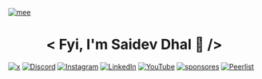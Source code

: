 [![mee](https://i.imgur.com/q5YNdzQ.png)](https://devwtf.in)

<h1 align="center">< Fyi, I'm Saidev Dhal 🧠 /></h1>

[![x](https://img.shields.io/twitter/follow/SaidevDhal
)](https://dub.sh/saidev-twitter) [![Discord](https://img.shields.io/discord/1066657049313816606?style=social&logo=Discord
)](https://l.devwtf.in/discord) [![Instagram](https://img.shields.io/badge/Instagram-%23E4405F.svg?style=social&logo=Instagram)](https://dub.sh/saidev-instagram) [![LinkedIn](https://img.shields.io/badge/LinkedIn-%230077B5.svg?style=social&logo=linkedin)](https://dub.sh/saidev-linkedin) [![YouTube](https://img.shields.io/youtube/channel/subscribers/UC5pAe0zPiPCtFSZn5NwSvmg
)](https://dub.sh/skidgod) [![sponsores](https://img.shields.io/github/sponsors/SkidGod4444?style=social&logo=github
)](https://github.com/sponsors/SkidGod4444) [![Peerlist](https://github-readme-badge.peerlist.io/api/saidevdhal?style=plastic)](https://peerlist.io/saidevdhal)
